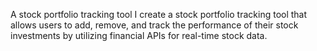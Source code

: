 A stock portfolio tracking tool
I create a stock portfolio tracking tool that allows users to add, remove, and 
track the performance of their stock investments by utilizing financial APIs for real-time 
stock data.
